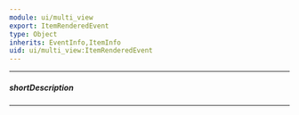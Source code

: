 ```yaml
---
module: ui/multi_view
export: ItemRenderedEvent
type: Object
inherits: EventInfo,ItemInfo
uid: ui/multi_view:ItemRenderedEvent
---
```

---
##### shortDescription
<!-- Description goes here -->

---
<!-- Description goes here -->